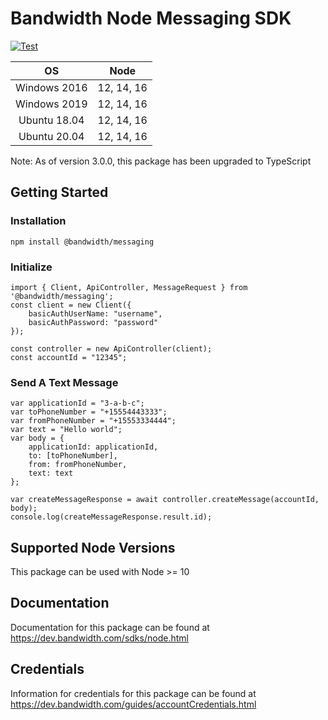 # Bandwidth Node Messaging SDK

[![Test](https://github.com/Bandwidth/node-messaging/actions/workflows/test.yaml/badge.svg)](https://github.com/Bandwidth/node-messaging/actions/workflows/test.yaml)

| **OS** | **Node** |
|:---:|:---:|
| Windows 2016 | 12, 14, 16 |
| Windows 2019 | 12, 14, 16 |
| Ubuntu 18.04 | 12, 14, 16 |
| Ubuntu 20.04 | 12, 14, 16 |

Note: As of version 3.0.0, this package has been upgraded to TypeScript

## Getting Started

### Installation

```
npm install @bandwidth/messaging
```

### Initialize

```
import { Client, ApiController, MessageRequest } from '@bandwidth/messaging';
const client = new Client({
    basicAuthUserName: "username",
    basicAuthPassword: "password"
});

const controller = new ApiController(client);
const accountId = "12345";
```

### Send A Text Message
```
var applicationId = "3-a-b-c";
var toPhoneNumber = "+15554443333";
var fromPhoneNumber = "+15553334444";
var text = "Hello world";
var body = {
    applicationId: applicationId,
    to: [toPhoneNumber],
    from: fromPhoneNumber,
    text: text 
};

var createMessageResponse = await controller.createMessage(accountId, body);
console.log(createMessageResponse.result.id);
```

## Supported Node Versions

This package can be used with Node >= 10

## Documentation

Documentation for this package can be found at https://dev.bandwidth.com/sdks/node.html

## Credentials

Information for credentials for this package can be found at https://dev.bandwidth.com/guides/accountCredentials.html

